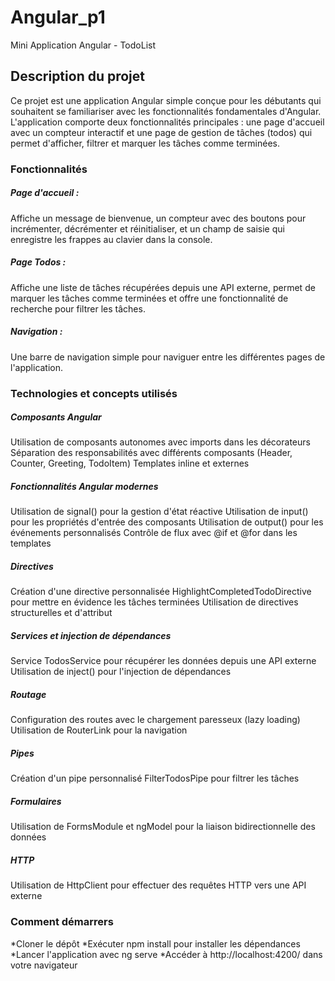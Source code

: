 # Angular_p1
Mini Application Angular - TodoList
<h2>Description du projet</h2>
  Ce projet est une application Angular simple conçue pour les débutants qui souhaitent se familiariser avec les fonctionnalités fondamentales d'Angular. L'application comporte deux fonctionnalités principales : une page d'accueil avec un compteur interactif et une page de gestion de tâches (todos) qui permet d'afficher, filtrer et marquer les tâches comme terminées.
<h3>Fonctionnalités</h3>

<h5>Page d'accueil : </h5>
Affiche un message de bienvenue, un compteur avec des boutons pour incrémenter, décrémenter et réinitialiser, et un champ de saisie qui enregistre les frappes au clavier dans la console.
<h5>Page Todos : </h5>
Affiche une liste de tâches récupérées depuis une API externe, permet de marquer les tâches comme terminées et offre une fonctionnalité de recherche pour filtrer les tâches.
<h5>Navigation : </h5>
Une barre de navigation simple pour naviguer entre les différentes pages de l'application.

<h3>Technologies et concepts utilisés</h3>
<h5>Composants Angular </h5>

Utilisation de composants autonomes avec imports dans les décorateurs
Séparation des responsabilités avec différents composants (Header, Counter, Greeting, TodoItem)
Templates inline et externes

<h5>Fonctionnalités Angular modernes </h5>

Utilisation de signal() pour la gestion d'état réactive
Utilisation de input() pour les propriétés d'entrée des composants
Utilisation de output() pour les événements personnalisés
Contrôle de flux avec @if et @for dans les templates

<h5>Directives </h5>

Création d'une directive personnalisée HighlightCompletedTodoDirective pour mettre en évidence les tâches terminées
Utilisation de directives structurelles et d'attribut

<h5>Services et injection de dépendances </h5>

Service TodosService pour récupérer les données depuis une API externe
Utilisation de inject() pour l'injection de dépendances

<h5>Routage </h5>

Configuration des routes avec le chargement paresseux (lazy loading)
Utilisation de RouterLink pour la navigation

<h5>Pipes </h5>

Création d'un pipe personnalisé FilterTodosPipe pour filtrer les tâches

<h5>Formulaires </h5>

Utilisation de FormsModule et ngModel pour la liaison bidirectionnelle des données

<h5>HTTP</h5>

Utilisation de HttpClient pour effectuer des requêtes HTTP vers une API externe


<h3>Comment démarrers</h3>

*Cloner le dépôt
*Exécuter npm install pour installer les dépendances
*Lancer l'application avec ng serve
*Accéder à http://localhost:4200/ dans votre navigateur

